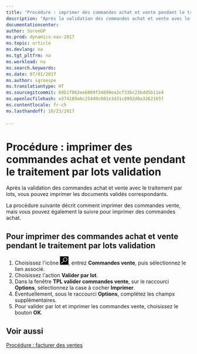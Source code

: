 ```yaml
---
title: "Procédure : imprimer des commandes achat et vente pendant le traitement par lots validation"
description: "Après la validation des commandes achat et vente avec le traitement par lots, vous pouvez imprimer les documents validés correspondants."
documentationcenter: 
author: SorenGP
ms.prod: dynamics-nav-2017
ms.topic: article
ms.devlang: na
ms.tgt_pltfrm: na
ms.workload: na
ms.search.keywords: 
ms.date: 07/01/2017
ms.author: sgroespe
ms.translationtype: HT
ms.sourcegitcommit: b9b1f062ee6009f34698ea2cf33bc25bdd5b11e4
ms.openlocfilehash: e374189a6c254d0c601e3d31c8992d0a3262165f
ms.contentlocale: fr-ch
ms.lasthandoff: 10/23/2017

---
```

# <a name="how-to-print-sales-and-purchase-orders-during-batch-posting"></a>Procédure : imprimer des commandes achat et vente pendant le traitement par lots validation
Après la validation des commandes achat et vente avec le traitement par lots, vous pouvez imprimer les documents validés correspondants.  

La procédure suivante décrit comment imprimer des commandes vente, mais vous pouvez également la suivre pour imprimer des commandes achat.  

## <a name="to-print-sales-and-purchase-orders-during-batch-posting"></a>Pour imprimer des commandes achat et vente pendant le traitement par lots validation  

1.  Choisissez l'icône ![Page ou état pour la recherche](../../media/ui-search/search_small.png "icône Page ou état pour la recherche"), entrez **Commandes vente**, puis sélectionnez le lien associé.  
2.  Choisissez l'action **Valider par lot**.  
3.  Dans la fenêtre **TPL valider commandes vente**, sur le raccourci **Options**, sélectionnez la case à cocher **Imprimer**.  
4.  Éventuellement, sous le raccourci **Options**, complétez les champs supplémentaires.  
5.  Pour valider par lot et imprimer les commandes vente, choisissez le bouton **OK**.  

## <a name="see-also"></a>Voir aussi  
[Procédure : facturer des ventes](../../sales-how-invoice-sales.md)

